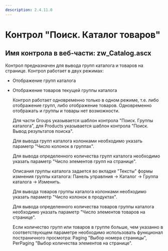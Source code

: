```yaml
---
description: 2.4.11.0
---
```


# Контрол "Поиск. Каталог товаров"

## Имя контрола в веб-части: zw\_Catalog.ascx

Контрол предназначен для вывода групп каталога и товаров на странице. Контрол работает в двух режимах:

* Отображение групп каталога
* Отображение товаров текущей группы каталога

  Контрол работает одновременно только в одном режиме, т.е. либо отображение групп, либо отображение товаров. Одновременно отображать и группы и товары нет возможности.

  Для части Groups указывается шаблон контрола "Поиск. Группы каталога", для Products указывается шаблон контрола "Поиск. Вывод результатов поиска".

  Для вывода групп каталога колонками необходимо указать параметр "Число колонок в группах".

  Для вывода определенного количества групп каталога необходимо указать параметр "Число элементов групп на странице". 

  Описания группы каталога задается во вкладке "Тексты" формы измнения группы каталога: Панель управлния -&gt; Каталог -&gt; Группа каталога -&gt; Изменить.

  Для вывода товаров группы каталога колонками необходимо указать параметр "Число колонок в продуктах".

  Для вывода определенного количества товаров группы каталога необходимо указать параметр "Число элементов товаров на странице". 

  Если количество групп или товаров в группе больше, чем указанно в соответствующем параметре необходимо использовать функционал постраничного просмотра: Paging "Выбор номера страницы", PerPaging "Выбор количества элементов на странице".

